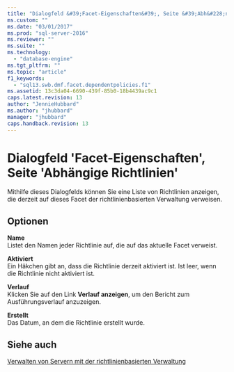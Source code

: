 ```yaml
---
title: "Dialogfeld &#39;Facet-Eigenschaften&#39;, Seite &#39;Abh&#228;ngige Richtlinien&#39; | Microsoft Docs"
ms.custom: ""
ms.date: "03/01/2017"
ms.prod: "sql-server-2016"
ms.reviewer: ""
ms.suite: ""
ms.technology: 
  - "database-engine"
ms.tgt_pltfrm: ""
ms.topic: "article"
f1_keywords: 
  - "sql13.swb.dmf.facet.dependentpolicies.f1"
ms.assetid: 13c3da04-6690-439f-85b0-18b4439ac9c1
caps.latest.revision: 13
author: "JennieHubbard"
ms.author: "jhubbard"
manager: "jhubbard"
caps.handback.revision: 13
---
```

# Dialogfeld &#39;Facet-Eigenschaften&#39;, Seite &#39;Abh&#228;ngige Richtlinien&#39;
  Mithilfe dieses Dialogfelds können Sie eine Liste von Richtlinien anzeigen, die derzeit auf dieses Facet der richtlinienbasierten Verwaltung verweisen.  
  
## Optionen  
 **Name**  
 Listet den Namen jeder Richtlinie auf, die auf das aktuelle Facet verweist.  
  
 **Aktiviert**  
 Ein Häkchen gibt an, dass die Richtlinie derzeit aktiviert ist. Ist leer, wenn die Richtlinie nicht aktiviert ist.  
  
 **Verlauf**  
 Klicken Sie auf den Link **Verlauf anzeigen**, um den Bericht zum Ausführungsverlauf anzuzeigen.  
  
 **Erstellt**  
 Das Datum, an dem die Richtlinie erstellt wurde.  
  
## Siehe auch  
 [Verwalten von Servern mit der richtlinienbasierten Verwaltung](../../relational-databases/policy-based-management/administer-servers-by-using-policy-based-management.md)  
  
  